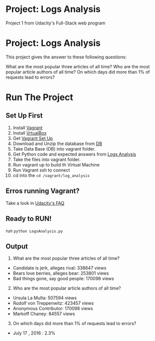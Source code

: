 # Project: Logs Analysis

Project 1 from Udacity's Full-Stack web program

# Project: Logs Analysis

This project gives the answer to these following questions:

What are the most popular three articles of all time?
Who are the most popular article authors of all time?
On which days did more than 1% of requests lead to errors? 

# Run The Project

## Set Up First

1. Install [Vagrant](https://www.vagrantup.com)
2. Install [VrtualBox](https://www.virtualbox.org/)
3. Get [Vagrant Set Up](https://github.com/udacity/fullstack-nanodegree-vm)
4. Download and Unzip the database from [DB](https://d17h27t6h515a5.cloudfront.net/topher/2016/August/57b5f748_newsdata/newsdata.zip)
5. Take Data Base (DB) into vagrant folder.
6. Get Python code and expected answers from [Logs Analysis](https://github.com/Diegobg12/DB_Project.git)
7. Take the files into vagrant folder.
8. Run vagrant up to build th Virtual Machine
9. Run Vagrant ssh to connect
10. cd into the ```cd /vagrant/log_analysis```

## Erros running Vagrant?

Take a look in [Udacity's FAQ](https://classroom.udacity.com/nanodegrees/nd004/parts/8d3e23e1-9ab6-47eb-b4f3-d5dc7ef27bf0/modules/bc51d967-cb21-46f4-90ea-caf73439dc59/lessons/262a84d7-86dc-487d-98f9-648aa7ca5a0f/concepts/a9cf98c8-0325-4c68-b972-58d5957f1a91)

## Ready to RUN!
run ```python LogsAnalysis.py```

## Output

1. What are the most popular three articles of all time?

* Candidate is jerk, alleges rival: 338647 views
* Bears love berries, alleges bear: 253801 views
* Bad things gone, say good people: 170098 views

2. Who are the most popular article authors of all time?

* Ursula La Multa: 507594 views
* Rudolf von Treppenwitz: 423457 views
* Anonymous Contributor: 170098 views
* Markoff Chaney: 84557 views

3. On which days did more than 1% of requests lead to errors?
* July 17 , 2016 : 2.3%
